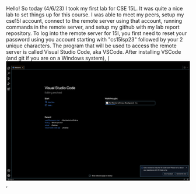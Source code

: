 Hello! So today (4/6/23) I took my first lab for CSE 15L. It was quite a nice lab to set things up for this course. I was able to meet my peers, setup my cse15l account, connect to the remote server using that account, running commands in the remote server, and setup my github with my lab report repository. To log into the remote server for 15l, you first need to reset your password using you account starting with "cs15lsp23" followed by your 2 unique characters. The program that will be used to access the remote server is called Visual Studio Code, aka VSCode. After installing VSCode (and git if you are on a Windows system), (![It will look like this](https://github.com/whatuptj/cse15l-lab-reports/blob/main/VSCode.png), 
